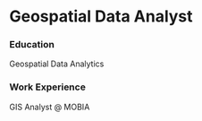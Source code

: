# Geospatial Data Analyst

### Education
Geospatial Data Analytics 


### Work Experience
GIS Analyst @ MOBIA
